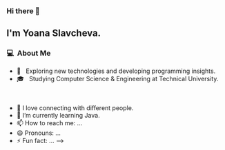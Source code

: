 


### Hi there 👋

## I'm Yoana Slavcheva.

### 💻 &nbsp;About Me 

- 🤔 &nbsp; Exploring new technologies and developing programming insights.
- 🎓 &nbsp; Studying Computer Science & Engineering at Technical University.


<br>


- 💬 I love connecting with different people.
- 🌱 I’m currently learning Java.
- 📫 How to reach me: ...
- 😄 Pronouns: ...
- ⚡ Fun fact: ...
-->
